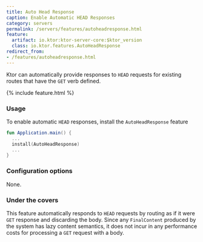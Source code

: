 ```yaml
---
title: Auto Head Response
caption: Enable Automatic HEAD Responses
category: servers
permalink: /servers/features/autoheadresponse.html
feature:
  artifact: io.ktor:ktor-server-core:$ktor_version
  class: io.ktor.features.AutoHeadResponse
redirect_from:
- /features/autoheadresponse.html
---
```


Ktor can automatically provide responses to `HEAD` requests for existing routes that have the `GET` verb defined. 

{% include feature.html %}

### Usage

To enable automatic `HEAD` responses, install the `AutoHeadResponse` feature


```kotlin
fun Application.main() {
  ...
  install(AutoHeadResponse) 
  ...
}
```

### Configuration options

None.

### Under the covers

This feature automatically responds to `HEAD` requests by routing as if it were `GET` response and discarding 
the body. Since any `FinalContent` produced by the system has lazy content semantics, it does not incur in any performance
costs for processing a `GET` request with a body. 
